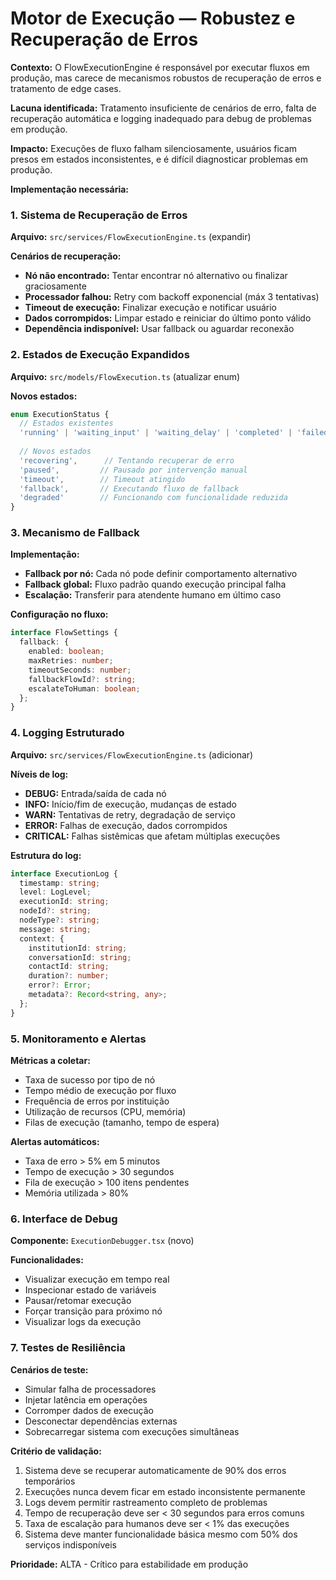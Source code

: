 # Motor de Execução — Robustez e Recuperação de Erros

**Contexto:** O FlowExecutionEngine é responsável por executar fluxos em produção, mas carece de mecanismos robustos de recuperação de erros e tratamento de edge cases.

**Lacuna identificada:** Tratamento insuficiente de cenários de erro, falta de recuperação automática e logging inadequado para debug de problemas em produção.

**Impacto:** Execuções de fluxo falham silenciosamente, usuários ficam presos em estados inconsistentes, e é difícil diagnosticar problemas em produção.

**Implementação necessária:**

### 1. Sistema de Recuperação de Erros

**Arquivo:** `src/services/FlowExecutionEngine.ts` (expandir)

**Cenários de recuperação:**
- **Nó não encontrado:** Tentar encontrar nó alternativo ou finalizar graciosamente
- **Processador falhou:** Retry com backoff exponencial (máx 3 tentativas)
- **Timeout de execução:** Finalizar execução e notificar usuário
- **Dados corrompidos:** Limpar estado e reiniciar do último ponto válido
- **Dependência indisponível:** Usar fallback ou aguardar reconexão

### 2. Estados de Execução Expandidos

**Arquivo:** `src/models/FlowExecution.ts` (atualizar enum)

**Novos estados:**
```typescript
enum ExecutionStatus {
  // Estados existentes
  'running' | 'waiting_input' | 'waiting_delay' | 'completed' | 'failed' | 'cancelled',
  
  // Novos estados
  'recovering',      // Tentando recuperar de erro
  'paused',         // Pausado por intervenção manual
  'timeout',        // Timeout atingido
  'fallback',       // Executando fluxo de fallback
  'degraded'        // Funcionando com funcionalidade reduzida
}
```

### 3. Mecanismo de Fallback

**Implementação:**
- **Fallback por nó:** Cada nó pode definir comportamento alternativo
- **Fallback global:** Fluxo padrão quando execução principal falha
- **Escalação:** Transferir para atendente humano em último caso

**Configuração no fluxo:**
```typescript
interface FlowSettings {
  fallback: {
    enabled: boolean;
    maxRetries: number;
    timeoutSeconds: number;
    fallbackFlowId?: string;
    escalateToHuman: boolean;
  };
}
```

### 4. Logging Estruturado

**Arquivo:** `src/services/FlowExecutionEngine.ts` (adicionar)

**Níveis de log:**
- **DEBUG:** Entrada/saída de cada nó
- **INFO:** Início/fim de execução, mudanças de estado
- **WARN:** Tentativas de retry, degradação de serviço
- **ERROR:** Falhas de execução, dados corrompidos
- **CRITICAL:** Falhas sistêmicas que afetam múltiplas execuções

**Estrutura do log:**
```typescript
interface ExecutionLog {
  timestamp: string;
  level: LogLevel;
  executionId: string;
  nodeId?: string;
  nodeType?: string;
  message: string;
  context: {
    institutionId: string;
    conversationId: string;
    contactId: string;
    duration?: number;
    error?: Error;
    metadata?: Record<string, any>;
  };
}
```

### 5. Monitoramento e Alertas

**Métricas a coletar:**
- Taxa de sucesso por tipo de nó
- Tempo médio de execução por fluxo
- Frequência de erros por instituição
- Utilização de recursos (CPU, memória)
- Filas de execução (tamanho, tempo de espera)

**Alertas automáticos:**
- Taxa de erro > 5% em 5 minutos
- Tempo de execução > 30 segundos
- Fila de execução > 100 itens pendentes
- Memória utilizada > 80%

### 6. Interface de Debug

**Componente:** `ExecutionDebugger.tsx` (novo)

**Funcionalidades:**
- Visualizar execução em tempo real
- Inspecionar estado de variáveis
- Pausar/retomar execução
- Forçar transição para próximo nó
- Visualizar logs da execução

### 7. Testes de Resiliência

**Cenários de teste:**
- Simular falha de processadores
- Injetar latência em operações
- Corromper dados de execução
- Desconectar dependências externas
- Sobrecarregar sistema com execuções simultâneas

**Critério de validação:**
1. Sistema deve se recuperar automaticamente de 90% dos erros temporários
2. Execuções nunca devem ficar em estado inconsistente permanente
3. Logs devem permitir rastreamento completo de problemas
4. Tempo de recuperação deve ser < 30 segundos para erros comuns
5. Taxa de escalação para humanos deve ser < 1% das execuções
6. Sistema deve manter funcionalidade básica mesmo com 50% dos serviços indisponíveis

**Prioridade:** ALTA - Crítico para estabilidade em produção

